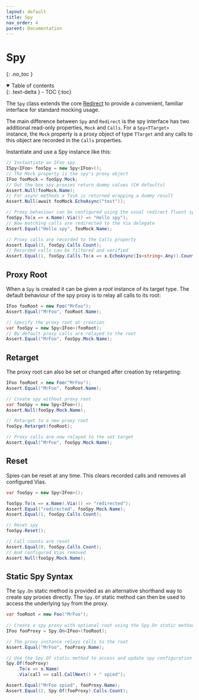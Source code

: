 ```yaml
---
layout: default
title: Spy
nav_order: 4
parent: Documentation
---
```


# Spy

{: .no_toc }

<details open markdown="block">
  <summary>
    Table of contents
  </summary>
  {: .text-delta }
- TOC
{:toc}
</details>

The `Spy` class extends the core [Redirect](/redirect) to provide a convenient, familiar interface for standard mocking usage.

The main difference between `Spy` and `Redirect` is the spy interface has two additional read-only properties, `Mock` and `Calls`.
For a `Spy<TTarget>` instance, the `Mock` property is a proxy object of type `TTarget` and any calls to this object are recorded in the `Calls` properties.

Instantiate and use a Spy instance like this:

```csharp
// Instantiate an IFoo spy
ISpy<IFoo> fooSpy = new Spy<IFoo>();
// The Mock property is the spy's proxy object
IFoo fooMock = fooSpy.Mock;
// Out the box spy proxies return dummy values (C# defaults)
Assert.Null(fooMock.Name);
// For async methods a Task is returned wrapping a dummy result
Assert.Null(await fooMock.EchoAsync("test"));

// Proxy behaviour can be configured using the usual redirect fluent syntax
fooSpy.To(x => x.Name).Via(() => "Hello spy");
// Now matching calls are redirected to the Via delegate
Assert.Equal("Hello spy", fooMock.Name);

// Proxy calls are recorded to the Calls property
Assert.Equal(3, fooSpy.Calls.Count);
// Recorded calls can be filtered and verified
Assert.Equal(1, fooSpy.Calls.To(x => x.EchoAsync(Is<string>.Any)).Count);
```

## Proxy Root

When a `Spy` is created it can be given a *root* instance of its target type.
The default behaviour of the spy proxy is to relay all calls to its root:

```csharp
IFoo fooRoot = new Foo("MrFoo");
Assert.Equal("MrFoo", fooRoot.Name);

// Specify the proxy root at creation
var fooSpy = new Spy<IFoo>(fooRoot);
// By default proxy calls are relayed to the root
Assert.Equal("MrFoo", fooSpy.Mock.Name);
```

## Retarget

The proxy root can also be set or changed after creation by retargeting:

```csharp
IFoo fooRoot = new Foo("MrFoo");
Assert.Equal("MrFoo", fooRoot.Name);

// Create spy without proxy root
var fooSpy = new Spy<IFoo>();
Assert.Null(fooSpy.Mock.Name);

// Retarget to a new proxy root
fooSpy.Retarget(fooRoot);

// Proxy calls are now relayed to the set target
Assert.Equal("MrFoo", fooSpy.Mock.Name);
```

## Reset

Spies can be reset at any time. This clears recorded calls and removes all configured Vias.

```csharp
var fooSpy = new Spy<IFoo>();

fooSpy.To(x => x.Name).Via(() => "redirected");
Assert.Equal("redirected", fooSpy.Mock.Name);
Assert.Equal(1, fooSpy.Calls.Count);

// Reset spy
fooSpy.Reset();

// Call counts are reset
Assert.Equal(0, fooSpy.Calls.Count);
// And configured Vias removed
Assert.Null(fooSpy.Mock.Name);
```


## Static Spy Syntax

The `Spy.On` static method is provided as an alternative shorthand way to create spy proxies directly.
The `Spy.Of` static method can then be used to access the underlying `Spy` from the proxy. 

```csharp
var fooRoot = new Foo("MrFoo");
        
// Create a spy proxy with optional root using the Spy.On static method
IFoo fooProxy = Spy.On<IFoo>(fooRoot);

// The proxy instance relays calls to the root
Assert.Equal("MrFoo", fooProxy.Name);

// Use the Spy.Of static method to access and update spy configuration
Spy.Of(fooProxy)
    .To(x => x.Name)
    .Via(call => call.CallNext() + " spied");

Assert.Equal("MrFoo spied", fooProxy.Name);
Assert.Equal(2, Spy.Of(fooProxy).Calls.Count);
```


